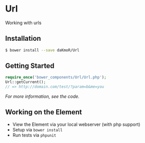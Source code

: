 # Url

Working with urls

## Installation

```sh
$ bower install --save daKmoR/Url
```

## Getting Started

```php
require_once('bower_components/Url/Url.php');
Url::getCurrent();
// => http://domain.com/test/?param=b&me=you
```

*For more information, see the code.*

## Working on the Element

* View the Element via your local webserver (with php support)
* Setup via `bower install`
* Run tests via `phpunit`